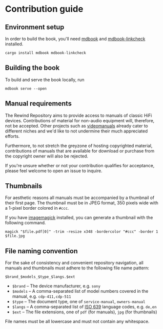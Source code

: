 # Contribution guide

## Environment setup

In order to build the book, you'll need [mdbook] and [mdbook-linkcheck]
installed.

```shell
cargo install mdbook mdbook-linkcheck
```

## Building the book

To build and serve the book locally, run

```shell
mdbook serve --open
```

## Manual requirements

The Rewind Repository aims to provide access to manuals of classic HiFi
devices. Contributions of material for non-audio equipment will, therefore,
not be accepted. Other projects such as [videomanuals] already cater to
different niches and we'd like to not undermine their much appreciated efforts.

Furthermore, to not stretch the greyzone of hosting copyrighted material,
contributions of manuals that are available for download or purchase from the
copyright owner will also be rejected.

If you're unsure whether or not your contribution qualifies for acceptance,
please feel welcome to open an issue to inquire.

## Thumbnails

For aesthetic reasons all manuals must be accompanied by a thumbnail of their
first page. The thumbnail must be in JPEG format, 350 pixels wide with a
1-pixel border colored in `#ccc`.

If you have [imagemagick] installed, you can generate a thumbnail with the
following command.

```shell
magick "$file.pdf[0]" -trim -resize x348 -bordercolor "#ccc" -border 1 $file.jpg
```

## File naming convention

For the sake of consistency and convenient repository navigation, all manuals
and thumbnails must adhere to the following file name pattern:

```
$brand_$models_$type_$langs.$ext
```

- `$brand` – The device manufacturer, e.g. `sony`
- `$models` – A comma-separated list of model numbers covered in the manual,
  e.g. `cdp-411,cdp-511`
- `$type` – The document type, one of `service-manual`, `owners-manual`
- `$langs` – A comma-separated list of [ISO 639] language codes, e.g. `de,en`
- `$ext` – The file extensions, one of `pdf` (for manuals), `jpg` (for
  thumbnails)

File names must be all lowercase and must not contain any whitespace.

[ISO 639]: https://en.wikipedia.org/wiki/List_of_ISO_639_language_codes
[imagemagick]: https://imagemagick.org
[mdbook]: https://github.com/rust-lang/mdBook
[mdbook-linkcheck]: https://github.com/Michael-F-Bryan/mdbook-linkcheck
[videomanuals]: https://github.com/Syntonie/videomanuals
